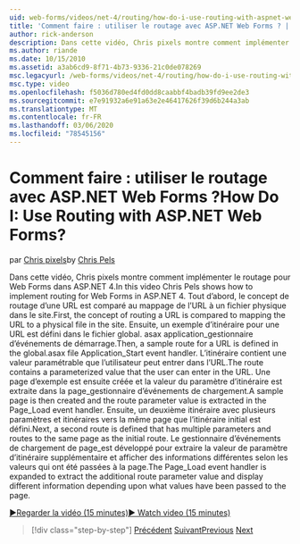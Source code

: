 ```yaml
---
uid: web-forms/videos/net-4/routing/how-do-i-use-routing-with-aspnet-web-forms
title: 'Comment faire : utiliser le routage avec ASP.NET Web Forms ? | Microsoft Docs'
author: rick-anderson
description: Dans cette vidéo, Chris pixels montre comment implémenter le routage pour Web Forms dans ASP.NET 4. Tout d’abord, le concept de routage d’une URL est comparé au mappage de l’URL à une p...
ms.author: riande
ms.date: 10/15/2010
ms.assetid: a3ab6cd9-8f71-4b73-9336-21c0de078269
msc.legacyurl: /web-forms/videos/net-4/routing/how-do-i-use-routing-with-aspnet-web-forms
msc.type: video
ms.openlocfilehash: f5036d780ed4fd0dd8caabbf4badb39fd9ee2de3
ms.sourcegitcommit: e7e91932a6e91a63e2e46417626f39d6b244a3ab
ms.translationtype: MT
ms.contentlocale: fr-FR
ms.lasthandoff: 03/06/2020
ms.locfileid: "78545156"
---
```

# <a name="how-do-i-use-routing-with-aspnet-web-forms"></a><span data-ttu-id="d970a-105">Comment faire : utiliser le routage avec ASP.NET Web Forms ?</span><span class="sxs-lookup"><span data-stu-id="d970a-105">How Do I: Use Routing with ASP.NET Web Forms?</span></span>

<span data-ttu-id="d970a-106">par [Chris pixels](https://twitter.com/chrispels)</span><span class="sxs-lookup"><span data-stu-id="d970a-106">by [Chris Pels](https://twitter.com/chrispels)</span></span>

<span data-ttu-id="d970a-107">Dans cette vidéo, Chris pixels montre comment implémenter le routage pour Web Forms dans ASP.NET 4.</span><span class="sxs-lookup"><span data-stu-id="d970a-107">In this video Chris Pels shows how to implement routing for Web Forms in ASP.NET 4.</span></span> <span data-ttu-id="d970a-108">Tout d’abord, le concept de routage d’une URL est comparé au mappage de l’URL à un fichier physique dans le site.</span><span class="sxs-lookup"><span data-stu-id="d970a-108">First, the concept of routing a URL is compared to mapping the URL to a physical file in the site.</span></span> <span data-ttu-id="d970a-109">Ensuite, un exemple d’itinéraire pour une URL est défini dans le fichier global. asax application\_gestionnaire d’événements de démarrage.</span><span class="sxs-lookup"><span data-stu-id="d970a-109">Then, a sample route for a URL is defined in the global.asax file Application\_Start event handler.</span></span> <span data-ttu-id="d970a-110">L’itinéraire contient une valeur paramétrable que l’utilisateur peut entrer dans l’URL.</span><span class="sxs-lookup"><span data-stu-id="d970a-110">The route contains a parameterized value that the user can enter in the URL.</span></span> <span data-ttu-id="d970a-111">Une page d’exemple est ensuite créée et la valeur du paramètre d’itinéraire est extraite dans la page\_gestionnaire d’événements de chargement.</span><span class="sxs-lookup"><span data-stu-id="d970a-111">A sample page is then created and the route parameter value is extracted in the Page\_Load event handler.</span></span> <span data-ttu-id="d970a-112">Ensuite, un deuxième itinéraire avec plusieurs paramètres et itinéraires vers la même page que l’itinéraire initial est défini.</span><span class="sxs-lookup"><span data-stu-id="d970a-112">Next, a second route is defined that has multiple parameters and routes to the same page as the initial route.</span></span> <span data-ttu-id="d970a-113">Le gestionnaire d’événements de chargement de page\_est développé pour extraire la valeur de paramètre d’itinéraire supplémentaire et afficher des informations différentes selon les valeurs qui ont été passées à la page.</span><span class="sxs-lookup"><span data-stu-id="d970a-113">The Page\_Load event handler is expanded to extract the additional route parameter value and display different information depending upon what values have been passed to the page.</span></span>

[<span data-ttu-id="d970a-114">&#9654;Regarder la vidéo (15 minutes)</span><span class="sxs-lookup"><span data-stu-id="d970a-114">&#9654; Watch video (15 minutes)</span></span>](https://channel9.msdn.com/Blogs/ASP-NET-Site-Videos/how-do-i-use-routing-with-aspnet-web-forms)

> [!div class="step-by-step"]
> <span data-ttu-id="d970a-115">[Précédent](aspnet-4-quick-hit-outbound-webforms-routing.md)
> [Suivant](how-do-i-work-with-urls-in-aspnet-routing.md)</span><span class="sxs-lookup"><span data-stu-id="d970a-115">[Previous](aspnet-4-quick-hit-outbound-webforms-routing.md)
[Next](how-do-i-work-with-urls-in-aspnet-routing.md)</span></span>
